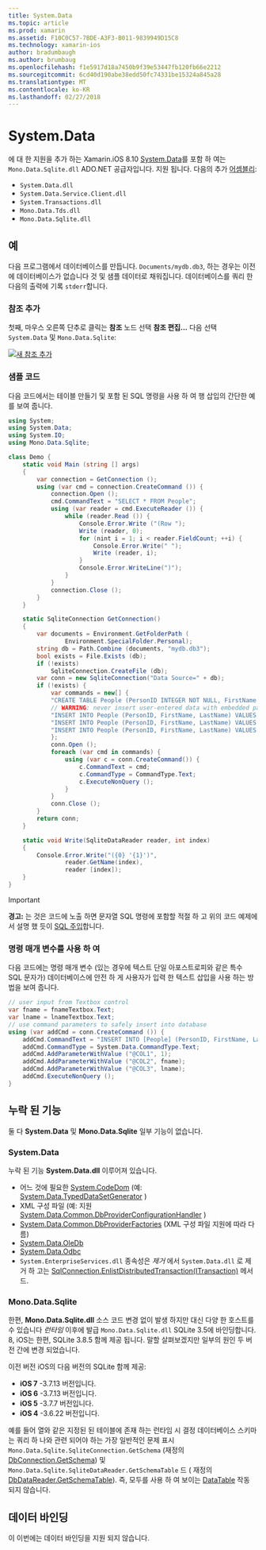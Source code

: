 ```yaml
---
title: System.Data
ms.topic: article
ms.prod: xamarin
ms.assetid: F10C0C57-7BDE-A3F3-B011-9839949D15C8
ms.technology: xamarin-ios
author: bradumbaugh
ms.author: brumbaug
ms.openlocfilehash: f1e5917d18a7450b9f39e53447fb120fb66e2212
ms.sourcegitcommit: 6cd40d190abe38edd50fc74331be15324a845a28
ms.translationtype: MT
ms.contentlocale: ko-KR
ms.lasthandoff: 02/27/2018
---
```

# <a name="systemdata"></a>System.Data

에 대 한 지원을 추가 하는 Xamarin.iOS 8.10 [System.Data](https://developer.xamarin.com/api/namespace/System.Data/)를 포함 하 여는 `Mono.Data.Sqlite.dll` ADO.NET 공급자입니다. 지원 됩니다. 다음의 추가 [어셈블리](~/cross-platform/internals/available-assemblies.md):

-  `System.Data.dll`
-  `System.Data.Service.Client.dll`
-  `System.Transactions.dll`
-  `Mono.Data.Tds.dll`
-  `Mono.Data.Sqlite.dll`


<a name="Example" />

## <a name="example"></a>예

다음 프로그램에서 데이터베이스를 만듭니다. `Documents/mydb.db3`, 하는 경우는 이전에 데이터베이스가 없습니다 것 및 샘플 데이터로 채워집니다. 데이터베이스를 쿼리 한 다음의 출력에 기록 `stderr`합니다.

### <a name="add-references"></a>참조 추가

첫째, 마우스 오른쪽 단추로 클릭는 **참조** 노드 선택 **참조 편집...**  다음 선택 `System.Data` 및 `Mono.Data.Sqlite`:

[ ![](system.data-images/edit-references-sml.png "새 참조 추가")](system.data-images/edit-references.png)

### <a name="sample-code"></a>샘플 코드

다음 코드에서는 테이블 만들기 및 포함 된 SQL 명령을 사용 하 여 행 삽입의 간단한 예를 보여 줍니다.

```csharp
using System;
using System.Data;
using System.IO;
using Mono.Data.Sqlite;

class Demo {
    static void Main (string [] args)
    {
        var connection = GetConnection ();
        using (var cmd = connection.CreateCommand ()) {
            connection.Open ();
            cmd.CommandText = "SELECT * FROM People";
            using (var reader = cmd.ExecuteReader ()) {
                while (reader.Read ()) {
                    Console.Error.Write ("(Row ");
                    Write (reader, 0);
                    for (nint i = 1; i < reader.FieldCount; ++i) {
                        Console.Error.Write(" ");
                        Write (reader, i);
                    }
                    Console.Error.WriteLine(")");
                }
            }
            connection.Close ();
        }
    }

    static SqliteConnection GetConnection()
    {
        var documents = Environment.GetFolderPath (
                Environment.SpecialFolder.Personal);
        string db = Path.Combine (documents, "mydb.db3");
        bool exists = File.Exists (db);
        if (!exists)
            SqliteConnection.CreateFile (db);
        var conn = new SqliteConnection("Data Source=" + db);
        if (!exists) {
            var commands = new[] {
            "CREATE TABLE People (PersonID INTEGER NOT NULL, FirstName ntext, LastName ntext)",
            // WARNING: never insert user-entered data with embedded parameter values
            "INSERT INTO People (PersonID, FirstName, LastName) VALUES (1, 'First', 'Last')",
            "INSERT INTO People (PersonID, FirstName, LastName) VALUES (2, 'Dewey', 'Cheatem')",
            "INSERT INTO People (PersonID, FirstName, LastName) VALUES (3, 'And', 'How')",
            };
            conn.Open ();
            foreach (var cmd in commands) {
                using (var c = conn.CreateCommand()) {
                    c.CommandText = cmd;
                    c.CommandType = CommandType.Text;
                    c.ExecuteNonQuery ();
                }
            }
            conn.Close ();
        }
        return conn;
    }

    static void Write(SqliteDataReader reader, int index)
    {
        Console.Error.Write("({0} '{1}')",
                reader.GetName(index),
                reader [index]);
    }
}
```

> [!IMPORTANT]
> **경고:** 는 것은 코드에 노출 하면 문자열 SQL 명령에 포함할 적절 하 고 위의 코드 예제에서 설명 했 듯이 [SQL 주입](http://en.wikipedia.org/wiki/SQL_injection)합니다.


### <a name="using-command-parameters"></a>명령 매개 변수를 사용 하 여

다음 코드에는 명령 매개 변수 (있는 경우에 텍스트 단일 아포스트로피와 같은 특수 SQL 문자가) 데이터베이스에 안전 하 게 사용자가 입력 한 텍스트 삽입을 사용 하는 방법을 보여 줍니다.

```csharp
// user input from Textbox control
var fname = fnameTextbox.Text;
var lname = lnameTextbox.Text;
// use command parameters to safely insert into database
using (var addCmd = conn.CreateCommand ()) {
    addCmd.CommandText = "INSERT INTO [People] (PersonID, FirstName, LastName) VALUES (@COL1, @COL2, @COL3)";
    addCmd.CommandType = System.Data.CommandType.Text;
    addCmd.AddParameterWithValue ("@COL1", 1);
    addCmd.AddParameterWithValue ("@COL2", fname);
    addCmd.AddParameterWithValue ("@COL3", lname);
    addCmd.ExecuteNonQuery ();
}
```

<a name="Missing_Functionality" />

## <a name="missing-functionality"></a>누락 된 기능

둘 다 **System.Data** 및 **Mono.Data.Sqlite** 일부 기능이 없습니다.

<a name="System.Data" />

### <a name="systemdata"></a>System.Data

누락 된 기능 **System.Data.dll** 이루어져 있습니다.

-  어느 것에 필요한 [System.CodeDom](https://developer.xamarin.com/api/namespace/System.CodeDom/) (예:  [System.Data.TypedDataSetGenerator](https://developer.xamarin.com/api/type/System.Data.TypedDataSetGenerator/) )
-  XML 구성 파일 (예: 지원  [System.Data.Common.DbProviderConfigurationHandler](https://developer.xamarin.com/api/type/System.Data.Common.DbProviderConfigurationHandler/) )
-   [System.Data.Common.DbProviderFactories](https://developer.xamarin.com/api/type/System.Data.Common.DbProviderFactories/) (XML 구성 파일 지원에 따라 다름)
-   [System.Data.OleDb](https://developer.xamarin.com/api/namespace/System.Data.OleDb/)
-   [System.Data.Odbc](https://developer.xamarin.com/api/namespace/System.Data.Odbc/)
-  `System.EnterpriseServices.dll` 종속성은 *제거* 에서 `System.Data.dll` 로 제거 하 고는 [SqlConnection.EnlistDistributedTransaction(ITransaction)](https://developer.xamarin.com/api/member/System.Data.SqlClient.SqlConnection.EnlistDistributedTransaction/(System.EnterpriseServices.ITransaction)) 메서드.


<a name="Mono.Data.Sqlite" />

### <a name="monodatasqlite"></a>Mono.Data.Sqlite

한편, **Mono.Data.Sqlite.dll** 소스 코드 변경 없이 발생 하지만 대신 다양 한 호스트를 수 있습니다 *런타임* 이후에 발급 `Mono.Data.Sqlite.dll` SQLite 3.5에 바인딩합니다. 8, iOS는 한편, SQLite 3.8.5 함께 제공 됩니다. 말할 살펴보겠지만 일부의 원인 두 버전 간에 변경 되었습니다.

이전 버전 iOS의 다음 버전의 SQLite 함께 제공:

- **iOS 7** -3.7.13 버전입니다.
- **iOS 6** -3.7.13 버전입니다.
- **iOS 5** -3.7.7 버전입니다.
- **iOS 4** -3.6.22 버전입니다.

예를 들어 열와 같은 지정된 된 테이블에 존재 하는 런타임 시 결정 데이터베이스 스키마는 쿼리 하 나와 관련 되어야 하는 가장 일반적인 문제 표시 `Mono.Data.Sqlite.SqliteConnection.GetSchema` (재정의 [DbConnection.GetSchema](https://developer.xamarin.com/api/member/System.Data.Common.DbConnection.GetSchema/)) 및 `Mono.Data.Sqlite.SqliteDataReader.GetSchemaTable` 드 ( 재정의 [DbDataReader.GetSchemaTable](https://developer.xamarin.com/api/member/System.Data.Common.DbDataReader.GetSchemaTable/)). 즉, 모두를 사용 하 여 보이는 [DataTable](https://developer.xamarin.com/api/type/System.Data.DataTable/) 작동 되지 않습니다.

<a name="Data_Binding" />

## <a name="data-binding"></a>데이터 바인딩

이 이번에는 데이터 바인딩을 지원 되지 않습니다.

